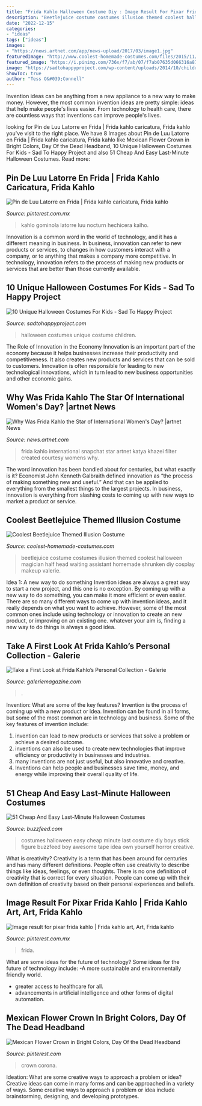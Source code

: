 ```yaml
---
title: "Frida Kahlo Halloween Costume Diy : Image Result For Pixar Frida Kahlo"
description: "Beetlejuice costume costumes illusion themed coolest halloween magician half head waiting assistant homemade shrunken diy cosplay makeup valerie"
date: "2022-12-15"
categories:
- "ideas"
tags: ["ideas"]
images:
- "https://news.artnet.com/app/news-upload/2017/03/image1.jpg"
featuredImage: "http://www.coolest-homemade-costumes.com/files/2015/11/coolest-beetlejuice-themed-costume-for-a-better-half-148364-532x800.jpg"
featured_image: "https://i.pinimg.com/736x/f7/ab/07/f7ab07635d066316a878e98a89cf87a0.jpg"
image: "https://sadtohappyproject.com/wp-content/uploads/2014/10/children-halloween-costumes111.png"
ShowToc: true
author: "Tess O&#039;Connell"
---
```



Invention ideas can be anything from a new appliance to a new way to make money. However, the most common invention ideas are pretty simple: ideas that help make people's lives easier. From technology to health care, there are countless ways that inventions can improve people's lives.

	

		
looking for Pin de Luu Latorre en Frida | Frida kahlo caricatura, Frida kahlo you've visit to the right place. We have 8 Images about Pin de Luu Latorre en Frida | Frida kahlo caricatura, Frida kahlo like Mexican Flower Crown in Bright Colors, Day Of the Dead Headband, 10 Unique Halloween Costumes For Kids - Sad To Happy Project and also 51 Cheap And Easy Last-Minute Halloween Costumes. Read more:
		
    
## Pin De Luu Latorre En Frida | Frida Kahlo Caricatura, Frida Kahlo

<img loading=lazy src="https://i.pinimg.com/736x/4a/b4/82/4ab482c36ad1330dd3e84339bf2cc9e8.jpg" onerror="this.onerror=null;this.src='https://tse1.mm.bing.net/th?id=OIP.ViOCVyedbH5Bv0HSf8TTdwHaKY&amp;pid=15.1';" alt="Pin de Luu Latorre en Frida | Frida kahlo caricatura, Frida kahlo">

_Source: pinterest.com.mx_

>kahlo gominola latorre luu nocturn hechicera kalho. 

	

Innovation is a common word in the world of technology, and it has a different meaning in business. In business, innovation can refer to new products or services, to changes in how customers interact with a company, or to anything that makes a company more competitive. In technology, innovation refers to the process of making new products or services that are better than those currently available.

    
## 10 Unique Halloween Costumes For Kids - Sad To Happy Project

<img loading=lazy src="https://sadtohappyproject.com/wp-content/uploads/2014/10/children-halloween-costumes111.png" onerror="this.onerror=null;this.src='https://tse2.mm.bing.net/th?id=OIP.H-EoxkP9hWAQ4Nu3W7ZgRwHaKf&amp;pid=15.1';" alt="10 Unique Halloween Costumes For Kids - Sad To Happy Project">

_Source: sadtohappyproject.com_

>halloween costumes unique costume children. 

	

The Role of Innovation in the Economy
Innovation is an important part of the economy because it helps businesses increase their productivity and competitiveness. It also creates new products and services that can be sold to customers. Innovation is often responsible for leading to new technological innovations, which in turn lead to new business opportunities and other economic gains.

    
## Why Was Frida Kahlo The Star Of International Women&#039;s Day? |artnet News

<img loading=lazy src="https://news.artnet.com/app/news-upload/2017/03/image1.jpg" onerror="this.onerror=null;this.src='https://tse1.mm.bing.net/th?id=OIP.r0V_lB45PuDo663LrAAP3AHaNL&amp;pid=15.1';" alt="Why Was Frida Kahlo the Star of International Women&#039;s Day? |artnet News">

_Source: news.artnet.com_

>frida kahlo international snapchat star artnet katya khazei filter created courtesy womens why. 

	

The word innovation has been bandied about for centuries, but what exactly is it? Economist John Kenneth Galbraith defined innovation as “the process of making something new and useful.” And that can be applied to everything from the smallest things to the largest projects. In business, innovation is everything from slashing costs to coming up with new ways to market a product or service.

    
## Coolest Beetlejuice Themed Illusion Costume

<img loading=lazy src="http://www.coolest-homemade-costumes.com/files/2015/11/coolest-beetlejuice-themed-costume-for-a-better-half-148364-532x800.jpg" onerror="this.onerror=null;this.src='https://tse1.mm.bing.net/th?id=OIP.xOnkOfKFIZFPrYmqJbivhQHaLI&amp;pid=15.1';" alt="Coolest Beetlejuice Themed Illusion Costume">

_Source: coolest-homemade-costumes.com_

>beetlejuice costume costumes illusion themed coolest halloween magician half head waiting assistant homemade shrunken diy cosplay makeup valerie. 

	

Idea 1: A new way to do something
Invention ideas are always a great way to start a new project, and this one is no exception. By coming up with a new way to do something, you can make it more efficient or even easier. There are so many different ways to come up with invention ideas, and it really depends on what you want to achieve. However, some of the most common ones include using technology or innovation to create an new product, or improving on an existing one. whatever your aim is, finding a new way to do things is always a good idea.

    
## Take A First Look At Frida Kahlo’s Personal Collection - Galerie

<img loading=lazy src="https://www.galeriemagazine.com/wp-content/uploads/2018/05/Frida-Kahlo-with-Olmec-figurine-1939.-Photograph-Nickolas-Muray.-©-Nickolas-Muray-Photo-Archives_webcover-e1555350835282.jpg" onerror="this.onerror=null;this.src='https://tse4.mm.bing.net/th?id=OIP.gHcqUXkmKT9vAVP7CRXqMQHaFG&amp;pid=15.1';" alt="Take a First Look at Frida Kahlo’s Personal Collection - Galerie">

_Source: galeriemagazine.com_

>. 

	

Invention: What are some of the key features?
Invention is the process of coming up with a new product or idea. Invention can be found in all forms, but some of the most common are in technology and business. Some of the key features of invention include:
1. invention can lead to new products or services that solve a problem or achieve a desired outcome.
2. inventions can also be used to create new technologies that improve efficiency or productivity in businesses and industries. 
3. many inventions are not just useful, but also innovative and creative. 
4. Inventions can help people and businesses save time, money, and energy while improving their overall quality of life.

    
## 51 Cheap And Easy Last-Minute Halloween Costumes

<img loading=lazy src="https://img.buzzfeed.com/buzzfeed-static/static/2014-09/18/21/enhanced/webdr08/enhanced-buzz-5783-1411090581-4.jpg" onerror="this.onerror=null;this.src='https://tse4.mm.bing.net/th?id=OIP.vpdi9X4rYkmBCBD3qahkCQHaLH&amp;pid=15.1';" alt="51 Cheap And Easy Last-Minute Halloween Costumes">

_Source: buzzfeed.com_

>costumes halloween easy cheap minute last costume diy boys stick figure buzzfeed boy awesome tape idea own yourself horror creative. 

	

What is creativity?
Creativity is a term that has been around for centuries and has many different definitions. People often use creativity to describe things like ideas, feelings, or even thoughts. There is no one definition of creativity that is correct for every situation. People can come up with their own definition of creativity based on their personal experiences and beliefs.

    
## Image Result For Pixar Frida Kahlo | Frida Kahlo Art, Art, Frida Kahlo

<img loading=lazy src="https://i.pinimg.com/736x/f7/ab/07/f7ab07635d066316a878e98a89cf87a0.jpg" onerror="this.onerror=null;this.src='https://tse2.mm.bing.net/th?id=OIP.8TrA7Ga8yO49xNtLyH2SVQHaJo&amp;pid=15.1';" alt="Image result for pixar frida kahlo | Frida kahlo art, Art, Frida kahlo">

_Source: pinterest.com.mx_

>frida. 

	

What are some ideas for the future of technology?
Some ideas for the future of technology include: 
-A more sustainable and environmentally friendly world. 
- greater access to healthcare for all. 
- advancements in artificial intelligence and other forms of digital automation.

    
## Mexican Flower Crown In Bright Colors, Day Of The Dead Headband

<img loading=lazy src="https://i.pinimg.com/736x/0f/ba/3c/0fba3c57d3408e49c2c3df65ea084cad.jpg" onerror="this.onerror=null;this.src='https://tse2.mm.bing.net/th?id=OIP.bK4cazMhdzJrlyQ1plxGugHaH8&amp;pid=15.1';" alt="Mexican Flower Crown in Bright Colors, Day Of the Dead Headband">

_Source: pinterest.com_

>crown corona. 

	

Ideation: What are some creative ways to approach a problem or idea?
Creative ideas can come in many forms and can be approached in a variety of ways. Some creative ways to approach a problem or idea include brainstorming, designing, and developing prototypes.

